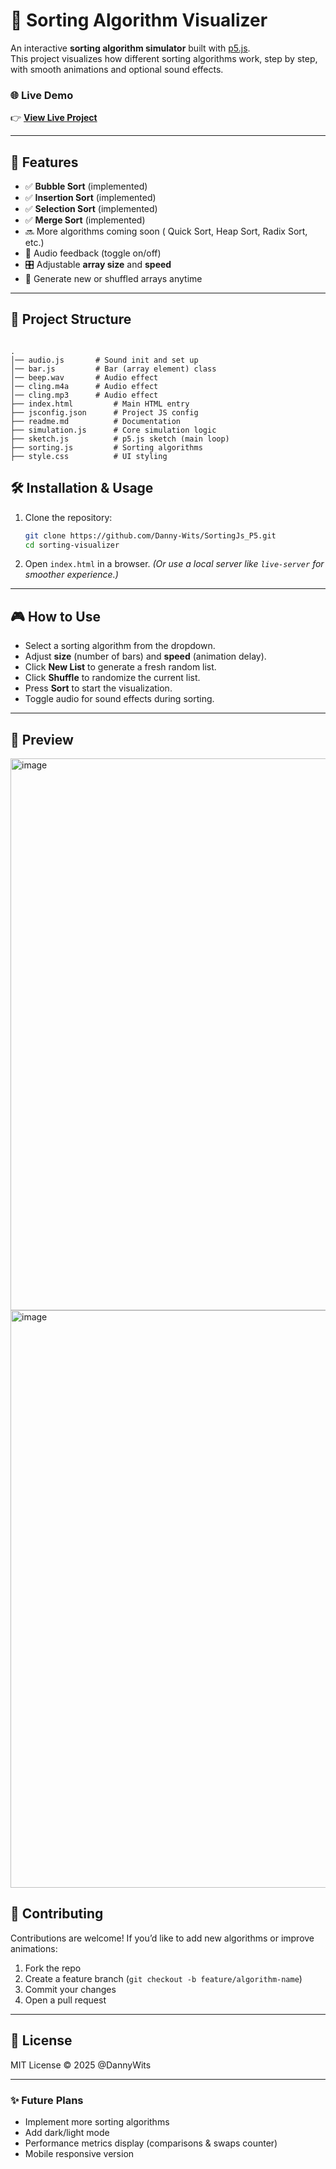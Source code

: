 # 🎨 Sorting Algorithm Visualizer

An interactive **sorting algorithm simulator** built with [p5.js](https://p5js.org/).  
This project visualizes how different sorting algorithms work, step by step, with smooth animations and optional sound effects.

### 🌐 Live Demo

👉 [**View Live Project**](https://danny-wits.github.io/SortingJs_P5/)

---

## 🚀 Features

- ✅ **Bubble Sort** (implemented)
- ✅ **Insertion Sort** (implemented)
- ✅ **Selection Sort** (implemented)
- ✅ **Merge Sort** (implemented)
- 🔜 More algorithms coming soon ( Quick Sort, Heap Sort, Radix Sort, etc.)
- 🎵 Audio feedback (toggle on/off)
- 🎛 Adjustable **array size** and **speed**
- 🔀 Generate new or shuffled arrays anytime

---

## 📂 Project Structure

```

.
│── audio.js       # Sound init and set up
│── bar.js         # Bar (array element) class
│── beep.wav       # Audio effect
│── cling.m4a      # Audio effect
│── cling.mp3      # Audio effect
├── index.html         # Main HTML entry
├── jsconfig.json      # Project JS config
├── readme.md          # Documentation
├── simulation.js      # Core simulation logic
├── sketch.js          # p5.js sketch (main loop)
├── sorting.js         # Sorting algorithms
├── style.css          # UI styling

```

## 🛠 Installation & Usage

1. Clone the repository:

   ```bash
   git clone https://github.com/Danny-Wits/SortingJs_P5.git
   cd sorting-visualizer
   ```

2. Open `index.html` in a browser.
   _(Or use a local server like `live-server` for smoother experience.)_

---

## 🎮 How to Use

- Select a sorting algorithm from the dropdown.
- Adjust **size** (number of bars) and **speed** (animation delay).
- Click **New List** to generate a fresh random list.
- Click **Shuffle** to randomize the current list.
- Press **Sort** to start the visualization.
- Toggle audio for sound effects during sorting.

---

## 📸 Preview

<img width="1915" height="883" alt="image" src="https://github.com/user-attachments/assets/39731efe-ca66-486b-b909-5400ed054015" />

<img width="1914" height="924" alt="image" src="https://github.com/user-attachments/assets/1c97bc1e-6e7e-4c30-b11a-80a6b099e4db" />

## 🤝 Contributing

Contributions are welcome! If you’d like to add new algorithms or improve animations:

1. Fork the repo
2. Create a feature branch (`git checkout -b feature/algorithm-name`)
3. Commit your changes
4. Open a pull request

---

## 📜 License

MIT License © 2025 @DannyWits

---

### ✨ Future Plans

- Implement more sorting algorithms
- Add dark/light mode
- Performance metrics display (comparisons & swaps counter)
- Mobile responsive version
